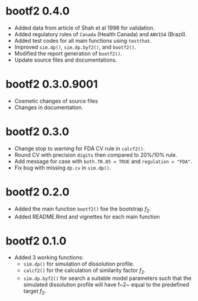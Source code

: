 # bootf2 0.4.0

* Added data from article of Shah et al 1998 for validation.
* Added regulatory rules of `Canada` (Health Canada) and `ANVISA` (Brazil).
* Added test codes for all main functions using `testthat`.
* Improved `sim.dp()`, `sim.dp.byf2()`, and `bootf2()`. 
* Modified the report generation of `bootf2()`.
* Update source files and documentations.



# bootf2 0.3.0.9001

* Cosmetic changes of source files
* Changes in documentation.

# bootf2 0.3.0

* Change stop to warning for FDA CV rule in `calcf2()`.
* Round CV with precision `digits` then compared to 20%/10% rule.
* Add message for case with `both.TR.85 = TRUE` and `regulation = "FDA"`.
* Fix bug with missing `dp.cv` in `sim.dp()`.

# bootf2 0.2.0

* Added the main function `bootf2()` foe the bootstrap $f_2$.
* Added README.Rmd and vignettes for each main function

# bootf2 0.1.0

* Added 3 working functions:
    - `sim.dp()` for simulation of dissolution profile.
    - `calcf2()` for the calculation of similarity factor $f_2$.
    - `sim.dp.byf2()` for search a suitable model parameters such that the 
      simulated dissolution profile will have f~2~ equal to the predefined 
      target $f_2$. 
